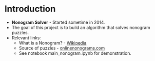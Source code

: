 # Introduction
- **Nonogram Solver** - Started sometime in 2014.
- The goal of this project is to  build an algorithm that solves nonogram puzzles. 
- Relevant links:
    - What is a Nonogram? - [Wikipedia](https://en.wikipedia.org/wiki/Nonogram)
    - Source of puzzles - [onlinenonograms.com](https://onlinenonograms.com)
    - See notebook main_nonogram.ipynb for demonstration.

